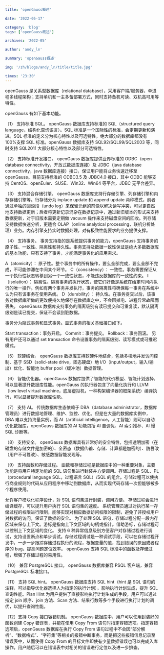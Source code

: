 ```yaml
---
title: 'openGauss概述'

date: '2022-05-17'

category: 'blog'
tags: ['openGauss概述']

archives: '2022-05'

author: 'andy_ln'

summary: 'openGauss概述'

img: '/zh/blogs/andy_ln/title/title.jpg'

times: '23:30'
---
```


openGauss 是关系型数据库（relational database），采用客户端/服务器，单进程多线程架构；支持单机和一主多备部署方式，同时支持备机可读、双机高可用等特性。

openGauss 有如下基本功能。

（1） 支持标准 SQL。
openGauss 数据库支持标准的 SQL（structured query language，结构化查询语言）。SQL 标准是一个国际性的标准，会定期更新和演进。SQL 标准的定义分为核心特性以及可选特性，绝大部分的数据库都没有 100%支撑 SQL 标准。openGauss 数据库支持 SQL92/SQL99/SQL2003 等，同时支持 SQL2011 大部分核心特性以及部分可选特性。

（2） 支持标准开发接口。
openGauss 数据库提供业界标准的 ODBC（open database connectivity，开放式数据库连接）及 JDBC（java database connectivity，java 数据库连接）接口，保证用户能将业务快速迁移至 openGauss。目前支持标准的 ODBC3.5 及 JDBC4.0 接口，其中 ODBC 能够支持 CentOS、openEuler、SUSE、Win32、Win64 等平台，JDBC 无平台差异。

（3） 支持混合存储引擎。
openGauss 数据库支持行存储引擎、列存储引擎和内存存储引擎等。行存储分为 inplace update 和 append update 两种模式，前者通过单独的回滚段（undo log）来保留元组的前像以解决读写冲突，可以更自然地支持数据更新；后者将更新记录混杂在数据记录中，通过新旧版本的形式来支持数据更新，对于旧版本需要定期做 vacuum 操作来支持磁盘空间的回收。列存储支持数据快速分析，更适合 OLAP（online analytical processing，联机分析处理）业务。内存引擎支持实时数据处理，对有极致性能要求的业务提供支撑。

（4） 支持事务。
事务支持指的是系统提供事务的能力，openGauss 支持事务的原子性、一致性、隔离性和持久性。事务支持及数据一致性保证是绝大多数数据库的基本功能，只有支持了事务，才能满足事务化的应用需求。

A（atomicity）： 原子性。整个事务中的所有操作，要么全部完成，要么全部不完成，不可能停滞在中间某个环节。
C（consistency）： 一致性。事务需要保证从一个执行性状态转移到另一个一致性状态，不能违反数据库的一致性约束。
I（isolation）： 隔离性。隔离事务的执行状态，使它们好像是系统在给定时间内执行的唯一操作。例如有两个事务并发执行，事务的隔离性将确保每一事务在系统中认为只有该事务在使用系统。
D（durability）： 持久性。在事务提交以后，该事务对数据库所做的更改便持久地保存在数据库之中，不会因掉电、进程异常故障而丢失。
openGauss 数据库支持事务的隔离级别有读已提交和可重复读，默认隔离级别是读已提交，保证不会读到脏数据。

事务分为隐式事务和显式事务。显式事务的相关基础接口如下。

Start transaction：事务开启。
Commit：事务提交。
Rollback：事务回滚。
另有用户还可以通过 set transaction 命令设置事务的隔离级别、读写模式或可推迟模式。

（5） 软硬结合。
openGauss 数据库支持软硬件地结合，包括多核地并发访问控制、基于 SSD（solid-state drive，固态硬盘）地 I/O（input/output，输入/输出）优化、智能地 buffer pool（缓冲池）数据管理。

（6） 智能优化器。
openGauss 数据库提供了智能的代价模型、智能计划选择，可以显著提升数据库性能。openGauss 的执行器包含了向量化执行和 LLVM（low level virtual machine，底层虚拟机，一种构架编译器的框架系统）编译执行，可以显著提升数据库性能。

（7） 支持 AI。
传统数据库生态依赖于 DBA（database administrator，数据库管理员）进行数据地管理、维护、监控、优化。但是在大量的数据库实例中，DBA 难以支持海量实例，而 AI（artificial intelligence，人工智能）则可以自动优化数据库，openGauss 数据库的 AI 功能包括 AI 自调优、AI 索引推荐、AI 慢 SQL 诊断等。

（8） 支持安全。
openGauss 数据库具有非常好的安全特性，包括透明加密（在磁盘的存储文件是加密的）、全密态（数据传输、存储、计算都是加密的）、防篡改（用户不可篡改）、敏感数据智能发现等。

（9） 支持函数和存储过程。
函数和存储过程是数据库中的一种重要对象，主要功能是将用户特定功能的 SQL 语句集进行封装并方便调用。存储过程是 SQL、PL（procedural language SQL，过程语言 SQL）/SQL 的组合。存储过程可以使执行商业规则的代码从应用程序中移动到数据库，从而实现代码存储一次但能够被多个程序使用。

允许客户模块化程序设计，对 SQL 语句集进行封装，调用方便。
存储过程会进行编译缓存，可以提升用户执行 SQL 语句集的速度。
系统管理员通过对执行某一存储过程的权限进行限制，能够实现对相应数据访问权限的限制，避免了非授权用户对数据的访问，保证了数据的安全。
为了处理 SQL 语句，存储过程分配一段内存区域来保存上下文。游标是指向上下文区域的句柄或指针。借助游标，存储过程可以控制上下文区域的变化。
支持 6 种异常信息级别方便客户对存储过程进行调试，支持设置断点和单步调试。存储过程调试是一种调试手段，可以在存储过程开发中，一步一步跟踪存储过程执行的流程，根据变量的值，找到错误的原因或者程序的 bug，提高问题定位效率。
openGauss 支持 SQL 标准中的函数及存储过程，增强了存储过程的易用性。

（10） 兼容 PostgreSQL 接口。
openGauss 数据库兼容 PSQL 客户端，兼容 PostgreSQL 标准接口。

（11） 支持 SQL hint。
openGauss 数据库支持 SQL hint（hint 是 SQL 语句的注释，可以指导优化器选择人为指定的执行计划），影响执行计划生成，提升 SQL 查询性能。Plan Hint 为用户提供了直接影响执行计划生成的手段，用户可以通过指定 join 顺序、join 方法、Scan 方法、结果行数等多个手段进行执行计划的调优，以提升查询性能。

（12）支持 Copy 接口容错机制。
openGauss 数据库中，用户可以使用封装好的函数创建 Copy 错误表，并能在使用 Copy From 语句时指定容错选项。指定容错选项后，openGauss 数据库在执行 Copy From 语句过程中不会因“部分解析”、“数据格式”、“字符集”等相关的报错中断事务，而是把这些报错信息记录至错误表中，从而使得 Copy From 的目标文件即使有少量数据错误也可以完成入库操作。用户随后可以在错误表中对相关的错误进行定位以及进一步排查。
